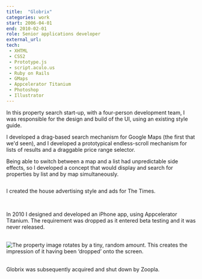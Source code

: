 ```yaml
---
title:  "Globrix"
categories: work
start: 2006-04-01
end: 2010-02-01
role: Senior applications developer
external_url: 
tech: 
 - XHTML
 - CSS2
 - Prototype.js
 - script.aculo.us
 - Ruby on Rails
 - GMaps
 - Appcelerator Titanium
 - Photoshop
 - Illustrator
---
```


In this property search start-up, with a four-person development team, I was responsible for the design and build of the UI, using an existing style guide.

I developed a drag-based search mechanism for Google Maps (the first that we'd seen), and I developed a prototypical endless-scroll mechanism for lists of results and a draggable price range selector.

Being able to switch between a map and a list had unpredictable side effects, so I <a data-fancy-content="globrix-designs">developed a concept</a> that would display and search for properties by list and by map simultaneously.

<div class="fancy-content" id="globrix-designs">
  <img data-src="/image/globrix_designs_1.png" alt="" />
</div>

I created the <a data-fancy-content="globrix-ad-style">house advertising style</a> and <a data-fancy-content="globrix-times-ad">ads for The Times</a>.

<div class="fancy-content" id="globrix-ad-style">
  <img data-src="/image/globrix_ad_1.png" alt="" />
  <img data-src="/image/globrix_ad_2.png" alt="" />
</div>

<div class="fancy-content" id="globrix-times-ad">
  <img data-src="/image/globrix_times_ad.png" alt="" />
</div>

In 2010 I <a data-fancy-content="globrix-iphone-app">designed and developed an iPhone app</a>, using Appcelerator Titanium. The requirement was dropped as it entered beta testing and it was never released.

<div class="fancy-content" id="globrix-iphone-app">
  <img data-src="/image/globrix_iphone_1.png" alt="" />
  <img data-src="/image/globrix_iphone_2.png" alt="" />
  <img data-src="/image/globrix_iphone_3.png" alt="" />
  <img data-src="/image/globrix_iphone_4.png" alt="The property image rotates by a tiny, random amount. This creates the impression of it having been ‘dropped’ onto the screen." />
  <img data-src="/image/globrix_iphone_5.png" alt="" />
  <img data-src="/image/globrix_iphone_6.png" alt="" />
  <img data-src="/image/globrix_iphone_7.png" alt="" />
  <img data-src="/image/globrix_iphone_8.png" alt="" />
</div>

Globrix was subsequently acquired and shut down by Zoopla.